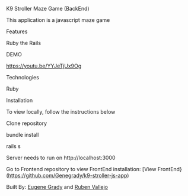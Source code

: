 K9 Stroller Maze Game (BackEnd)

This application is a javascript maze game  

Features

Ruby the Rails

DEMO

https://youtu.be/YYJeTjUx9Og

Technologies

Ruby

Installation

To view locally, follow the instructions below

Clone repository

bundle install

rails s

Server needs to run on http://localhost:3000

Go to Frontend repository to view FrontEnd installation: [View FrontEnd}(https://github.com/Genegrady/k9-stroller-js-app)

Built By: [Eugene Grady](https://github.com/Genegrady) and [Ruben Vallejo](https://github.com/RubenV-dev)
